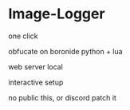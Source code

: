 # Image-Logger
one click

obfucate on boronide python + lua

web server local

interactive setup

no public this, or discord patch it
